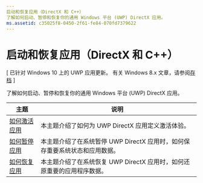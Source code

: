 ```yaml
---
启动和恢复应用（DirectX 和 C++）
了解如何启动、暂停和恢复你的通用 Windows 平台 (UWP) DirectX 应用。
ms.assetid: c35025f8-0450-2f61-fe84-070fd7379622
---
```


# 启动和恢复应用（DirectX 和 C++）


\[ 已针对 Windows 10 上的 UWP 应用更新。 有关 Windows 8.x 文章，请参阅[存档](http://go.microsoft.com/fwlink/p/?linkid=619132) \]

了解如何启动、暂停和恢复你的通用 Windows 平台 (UWP) DirectX 应用。

| 主题 | 说明 |
|---------------------------------------------------------------------|-----------------------------------------------------------------------------------------------------------------|
| [如何激活应用](how-to-activate-an-app-directx-and-cpp.md) | 本主题介绍了如何为 UWP DirectX 应用定义激活体验。 |
| [如何暂停应用](how-to-suspend-an-app-directx-and-cpp.md) | 本主题介绍了在系统暂停 UWP DirectX 应用时，如何保存重要系统状态和应用数据。 |
| [如何恢复应用](how-to-resume-an-app-directx-and-cpp.md) | 本主题介绍了在系统恢复 UWP DirectX 应用时，如何还原重要的应用程序数据。 |
 

 

 






<!--HONumber=Mar16_HO1-->


